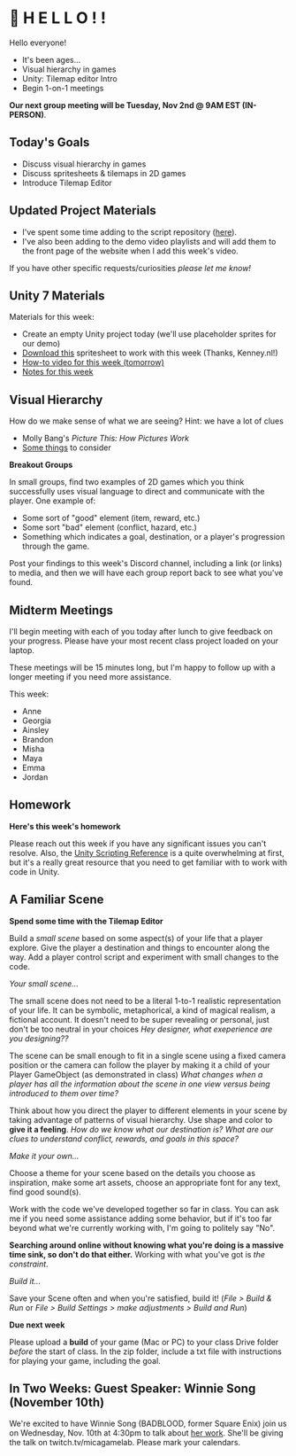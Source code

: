 # 🍏 H E L L O ! ! 
Hello everyone!
- It's been ages...
- Visual hierarchy in games
- Unity: Tilemap editor Intro
- Begin 1-on-1 meetings



__Our next group meeting will be Tuesday, Nov 2nd @ 9AM EST (IN-PERSON)__. 

## Today's Goals ##
- Discuss visual hierarchy in games
- Discuss spritesheets & tilemaps in 2D games
- Introduce Tilemap Editor

## Updated Project Materials ##
- I've spent some time adding to the script repository ([here](https://github.com/samsheffield/2D_Game_Design/tree/Fall_21/Standalone%20Scripts)). 
- I've also been adding to the demo video playlists and will add them to the front page of the website when I add this week's video.

If you have other specific requests/curiosities *please let me know!*

## Unity 7 Materials ##

Materials for this week:
- Create an empty Unity project today (we'll use placeholder sprites for our demo)
- [Download this](https://drive.google.com/file/d/1-gLBxvjM-gLC4QadyCc0sHyUjexSG82p/view?usp=sharing) spritesheet to work with this week (Thanks, Kenney.nl!)
- [How-to video for this week (tomorrow)]()
- [Notes for this week](https://docs.google.com/document/d/17K35oRbjn3Y7fw6Eb31wLEpZdqKUwRYs5TJtT9aqvg8/edit?usp=sharing)

## Visual Hierarchy ##

How do we make sense of what we are seeing? Hint: we have a lot of clues
- Molly Bang's *Picture This: How Pictures Work*
- [Some things](https://drive.google.com/file/d/1xJSB7NVyR4g8ha75la-N3RCTjoom0vbH/view?usp=sharing) to consider

__Breakout Groups__

In small groups, find two examples of 2D games which you think successfully uses visual language to direct and communicate with the player. One example of:
- Some sort of "good" element (item, reward, etc.)
- Some sort "bad" element (conflict, hazard, etc.)
- Something which indicates a goal, destination, or a player's progression through the game.

Post your findings to this week's Discord channel, including a link (or links) to media, and then we will have each group report back to see what you've found.

## Midterm Meetings ##

I'll begin meeting with each of you today after lunch to give feedback on your progress. Please have your most recent class project loaded on your laptop.

These meetings will be 15 minutes long, but I'm happy to follow up with a longer meeting if you need more assistance. 

This week:
- Anne
- Georgia
- Ainsley
- Brandon
- Misha
- Maya
- Emma
- Jordan

## Homework ##

__Here's this week's homework__

Please reach out this week if you have any significant issues you can't resolve. Also, the [Unity Scripting Reference](https://docs.unity3d.com/2021.1/Documentation/ScriptReference/) is a quite overwhelming at first, but it's a really great resource that you need to get familiar with to work with code in Unity.

## A Familiar Scene
__Spend some time with the Tilemap Editor__

Build a *small scene* based on some aspect(s) of your life that a player explore. Give the player a destination and things to encounter along the way. Add a player control script and experiment with small changes to the code.

*Your small scene...*

The small scene does not need to be a literal 1-to-1 realistic representation of your life. It can be symbolic, metaphorical, a kind of magical realism, a fictional account. It doesn't need to be super revealing or personal, just don't be too neutral in your choices *Hey designer, what exeperience are you designing??*

The scene can be small enough to fit in a single scene using a fixed camera position or the camera can follow the player by making it a child of your Player GameObject (as demonstrated in class) *What changes when a player has all the information about the scene in one view versus being introduced to them over time?*

Think about how you direct the player to different elements in your scene by taking advantage of patterns of visual hierarchy. Use shape and color to __give it a feeling__. *How do we know what our destination is? What are our clues to understand conflict, rewards, and goals in this space?*

*Make it your own...*

Choose a theme for your scene based on the details you choose as inspiration, make some art assets, choose an appropriate font for any text, find good sound(s).

Work with the code we've developed together so far in class. You can ask me if you need some assistance adding some behavior, but if it's too far beyond what we're currently working with, I'm going to politely say "No". 

__Searching around online without knowing what you're doing is a massive time sink, so don't do that either.__ Working with what you've got is *the constraint*.

*Build it...*

Save your Scene often and when you're satisfied, build it! (*File > Build & Run* or *File > Build Settings > make adjustments > Build and Run*)

__Due next week__

Please upload a __build__ of your game (Mac or PC) to your class Drive folder *before* the start of class. In the zip folder, include a txt file with instructions for playing your game, including the goal.


## In Two Weeks: Guest Speaker: Winnie Song (November 10th)
We're excited to have Winnie Song (BADBLOOD, former Square Enix) join us on Wednesday, Nov. 10th at 4:30pm to talk about [her work](https://wsong.me). She'll be giving the talk on twitch.tv/micagamelab. Please mark your calendars.
